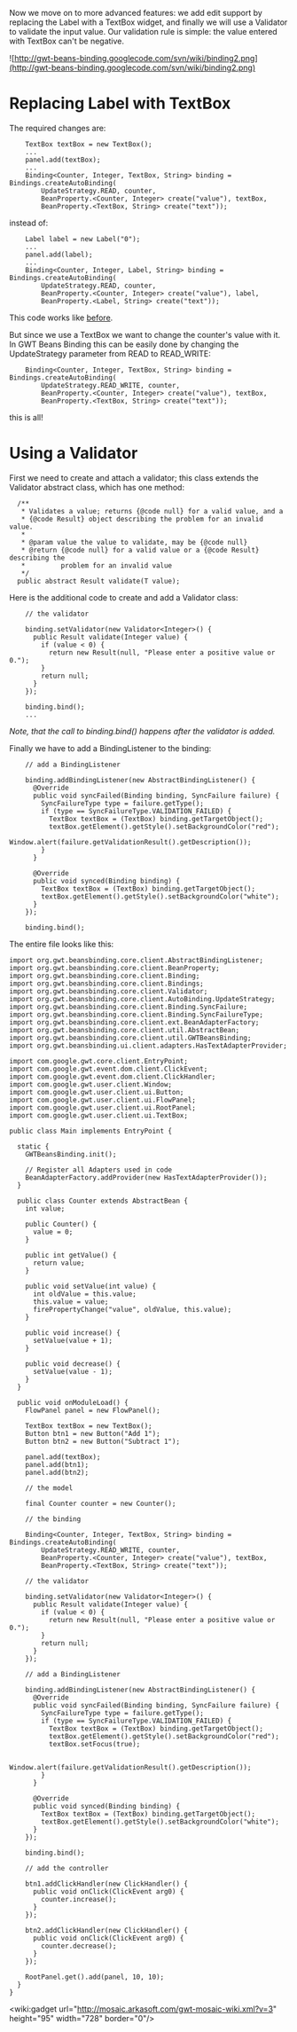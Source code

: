 Now we move on to more advanced features: we add edit support by replacing the Label with a TextBox widget, and finally we will use a Validator to validate the input value. Our validation rule is simple: the value entered with TextBox can't be negative.

![http://gwt-beans-binding.googlecode.com/svn/wiki/binding2.png](http://gwt-beans-binding.googlecode.com/svn/wiki/binding2.png)

# Replacing Label with TextBox #

The required changes are:
```
    TextBox textBox = new TextBox();
    ...
    panel.add(textBox);
    ...
    Binding<Counter, Integer, TextBox, String> binding = Bindings.createAutoBinding(
        UpdateStrategy.READ, counter,
        BeanProperty.<Counter, Integer> create("value"), textBox,
        BeanProperty.<TextBox, String> create("text"));
```
instead of:
```
    Label label = new Label("0");
    ...
    panel.add(label);
    ...
    Binding<Counter, Integer, Label, String> binding = Bindings.createAutoBinding(
        UpdateStrategy.READ, counter,
        BeanProperty.<Counter, Integer> create("value"), label,
        BeanProperty.<Label, String> create("text"));
```

This code works like [before](Introduction.md).

But since we use a TextBox we want to change the counter's value with it. In GWT Beans Binding this can be easily done by changing the UpdateStrategy parameter from READ to READ\_WRITE:

```
    Binding<Counter, Integer, TextBox, String> binding = Bindings.createAutoBinding(
        UpdateStrategy.READ_WRITE, counter,
        BeanProperty.<Counter, Integer> create("value"), textBox,
        BeanProperty.<TextBox, String> create("text"));
```

this is all!

# Using a Validator #

First we need to create and attach a validator; this class extends the Validator abstract class, which has one method:

```
  /**
   * Validates a value; returns {@code null} for a valid value, and a
   * {@code Result} object describing the problem for an invalid value.
   * 
   * @param value the value to validate, may be {@code null}
   * @return {@code null} for a valid value or a {@code Result} describing the
   *         problem for an invalid value
   */
  public abstract Result validate(T value);
```

Here is the additional code to create and add a Validator class:

```
    // the validator

    binding.setValidator(new Validator<Integer>() {
      public Result validate(Integer value) {
        if (value < 0) {
          return new Result(null, "Please enter a positive value or 0.");
        }
        return null;
      }
    });

    binding.bind();
    ...
```

_Note, that the call to binding.bind() happens after the validator is added._

Finally we have to add a BindingListener to the binding:

```
    // add a BindingListener

    binding.addBindingListener(new AbstractBindingListener() {
      @Override
      public void syncFailed(Binding binding, SyncFailure failure) {
        SyncFailureType type = failure.getType();
        if (type == SyncFailureType.VALIDATION_FAILED) {
          TextBox textBox = (TextBox) binding.getTargetObject();
          textBox.getElement().getStyle().setBackgroundColor("red");
          Window.alert(failure.getValidationResult().getDescription());
        }
      }

      @Override
      public void synced(Binding binding) {
        TextBox textBox = (TextBox) binding.getTargetObject();
        textBox.getElement().getStyle().setBackgroundColor("white");
      }
    });

    binding.bind();
```

The entire file looks like this:

```
import org.gwt.beansbinding.core.client.AbstractBindingListener;
import org.gwt.beansbinding.core.client.BeanProperty;
import org.gwt.beansbinding.core.client.Binding;
import org.gwt.beansbinding.core.client.Bindings;
import org.gwt.beansbinding.core.client.Validator;
import org.gwt.beansbinding.core.client.AutoBinding.UpdateStrategy;
import org.gwt.beansbinding.core.client.Binding.SyncFailure;
import org.gwt.beansbinding.core.client.Binding.SyncFailureType;
import org.gwt.beansbinding.core.client.ext.BeanAdapterFactory;
import org.gwt.beansbinding.core.client.util.AbstractBean;
import org.gwt.beansbinding.core.client.util.GWTBeansBinding;
import org.gwt.beansbinding.ui.client.adapters.HasTextAdapterProvider;

import com.google.gwt.core.client.EntryPoint;
import com.google.gwt.event.dom.client.ClickEvent;
import com.google.gwt.event.dom.client.ClickHandler;
import com.google.gwt.user.client.Window;
import com.google.gwt.user.client.ui.Button;
import com.google.gwt.user.client.ui.FlowPanel;
import com.google.gwt.user.client.ui.RootPanel;
import com.google.gwt.user.client.ui.TextBox;

public class Main implements EntryPoint {

  static {
    GWTBeansBinding.init();

    // Register all Adapters used in code
    BeanAdapterFactory.addProvider(new HasTextAdapterProvider());
  }

  public class Counter extends AbstractBean {
    int value;

    public Counter() {
      value = 0;
    }

    public int getValue() {
      return value;
    }

    public void setValue(int value) {
      int oldValue = this.value;
      this.value = value;
      firePropertyChange("value", oldValue, this.value);
    }

    public void increase() {
      setValue(value + 1);
    }

    public void decrease() {
      setValue(value - 1);
    }
  }

  public void onModuleLoad() {
    FlowPanel panel = new FlowPanel();

    TextBox textBox = new TextBox();
    Button btn1 = new Button("Add 1");
    Button btn2 = new Button("Subtract 1");

    panel.add(textBox);
    panel.add(btn1);
    panel.add(btn2);

    // the model

    final Counter counter = new Counter();

    // the binding

    Binding<Counter, Integer, TextBox, String> binding = Bindings.createAutoBinding(
        UpdateStrategy.READ_WRITE, counter,
        BeanProperty.<Counter, Integer> create("value"), textBox,
        BeanProperty.<TextBox, String> create("text"));

    // the validator

    binding.setValidator(new Validator<Integer>() {
      public Result validate(Integer value) {
        if (value < 0) {
          return new Result(null, "Please enter a positive value or 0.");
        }
        return null;
      }
    });

    // add a BindingListener

    binding.addBindingListener(new AbstractBindingListener() {
      @Override
      public void syncFailed(Binding binding, SyncFailure failure) {
        SyncFailureType type = failure.getType();
        if (type == SyncFailureType.VALIDATION_FAILED) {
          TextBox textBox = (TextBox) binding.getTargetObject();
          textBox.getElement().getStyle().setBackgroundColor("red");
          textBox.setFocus(true);

          Window.alert(failure.getValidationResult().getDescription());
        }
      }

      @Override
      public void synced(Binding binding) {
        TextBox textBox = (TextBox) binding.getTargetObject();
        textBox.getElement().getStyle().setBackgroundColor("white");
      }
    });

    binding.bind();

    // add the controller

    btn1.addClickHandler(new ClickHandler() {
      public void onClick(ClickEvent arg0) {
        counter.increase();
      }
    });

    btn2.addClickHandler(new ClickHandler() {
      public void onClick(ClickEvent arg0) {
        counter.decrease();
      }
    });

    RootPanel.get().add(panel, 10, 10);
  }
}
```

&lt;wiki:gadget url="http://mosaic.arkasoft.com/gwt-mosaic-wiki.xml?v=3" height="95" width="728" border="0"/&gt;